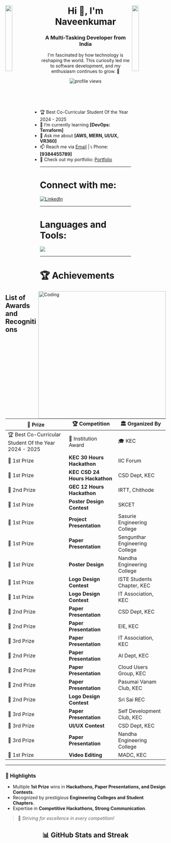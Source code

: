 <div>
<img align="left" src="https://user-images.githubusercontent.com/65187002/144930161-2f783401-8d27-4fdf-a2f7-cc0ba32f1f1f.gif" width="21%" height="23%" style="display:inline;">
<img align="right" src="https://user-images.githubusercontent.com/65187002/144930161-2f783401-8d27-4fdf-a2f7-cc0ba32f1f1f.gif" width="21%" height="23%" style="display:inline;">
<h1 align="center">Hi 👋, I'm Naveenkumar</h1>
<h3 align="center">A Multi-Tasking Developer from India</h3>
<p align="center">
    I'm fascinated by how technology is reshaping the world. This curiosity led me to software development, and my enthusiasm continues to grow. 🚀
</p>
</div>

<p align="center">
<img src="https://komarev.com/ghpvc/?username=your-github-username&label=Profile%20views&color=0e75b6&style=flat" alt="profile views" />
</p>



<br>
<img align="right" alt="Coding" width="400" src="https://user-images.githubusercontent.com/74038190/229223263-cf2e4b07-2615-4f87-9c38-e37600f8381a.gif">
<br><br>

- 🏆 Best Co-Curricular Student Of the Year 2024 - 2025
- 🌱 I’m currently learning **[DevOps: Terraform]**  
- 💬 Ask me about **[AWS, MERN, UI/UX, VR360]**  
- 📫 Reach me via [Email](naveenkumarr2184@gmail.com) | 📞 Phone: **[9384455789]**  
- 📄 Check out my portfolio: [Portfolio](https://naveenkumarr21.github.io/PortfolioNaveenkumar/)  

---

<h1 align="left">Connect with me:</h1>
<p align="left">
<a href="https://www.linkedin.com/in/naveenkumar-r-5634882a3" target="blank">
<img align="center" src="https://img.shields.io/badge/LinkedIn-%230077B5.svg?style=flat&logo=linkedin&logoColor=white" alt="LinkedIn" />
</a>
</p>

---

<h1 align="left">Languages and Tools:</h1>
<a href="https://skillicons.dev">
<img src="https://skillicons.dev/icons?i=react,redux,js,ts,nodejs,express,mongodb,git,github,html,css,tailwind,python,docker,kubernetes,aws,azure,gcp,figma,xd,photoshop,aftereffects" />
</a>

---
# 🏆 Achievements  

## List of Awards and Recognitions  

| 🏅 Prize | 🏆 Competition | 🏛️ Organized By |  
|----------|--------------|----------------|  
| 🏆 Best Co-Curricular Student Of the Year 2024 - 2025 | 🏫 Institution Award | 🎓 KEC |  
| 🥇 1st Prize | **KEC 30 Hours Hackathon** | IIC Forum |  
| 🥇 1st Prize | **KEC CSD 24 Hours Hackathon** | CSD Dept, KEC |  
| 🥈 2nd Prize | **GEC 12 Hours Hackathon** | IRTT, Chithode |  
| 🥇 1st Prize | **Poster Design Contest** | SKCET |  
| 🥇 1st Prize | **Project Presentation** | Sasurie Engineering College |  
| 🥇 1st Prize | **Paper Presentation** | Sengunthar Engineering College |  
| 🥇 1st Prize | **Poster Design** | Nandha Engineering College |  
| 🥇 1st Prize | **Logo Design Contest** | ISTE Students Chapter, KEC |  
| 🥇 1st Prize | **Logo Design Contest** | IT Association, KEC |  
| 🥈 2nd Prize | **Paper Presentation** | CSD Dept, KEC |  
| 🥈 2nd Prize | **Paper Presentation** | EIE, KEC |  
| 🥉 3rd Prize | **Paper Presentation** | IT Association, KEC |  
| 🥈 2nd Prize | **Paper Presentation** | AI Dept, KEC |  
| 🥈 2nd Prize | **Paper Presentation** | Cloud Users Group, KEC |  
| 🥈 2nd Prize | **Paper Presentation** | Pasumai Vanam Club, KEC |  
| 🥈 2nd Prize | **Logo Design Contest** | Sri Sai REC |  
| 🥉 3rd Prize | **Paper Presentation** | Self Development Club, KEC |  
| 🥉 3rd Prize | **UI/UX Contest** | CSD Dept, KEC |  
| 🥉 3rd Prize | **Paper Presentation** | Nandha Engineering College |  
| 🥇 1st Prize | **Video Editing** | MADC, KEC |  

---

### 🚀 Highlights
- Multiple **1st Prize** wins in **Hackathons, Paper Presentations, and Design Contests**.
- Recognized by prestigious **Engineering Colleges and Student Chapters**.
- Expertise in **Competitive Hackathons, Strong Communication**.

> 🏅 *Striving for excellence in every competition!*




<h2 align="center">📊 GitHub Stats and Streak</h2>
<div align="center">


</div>
